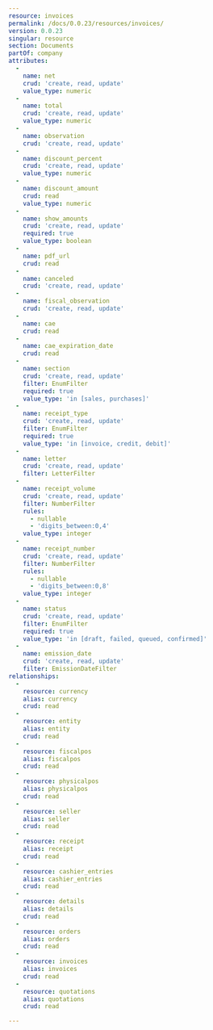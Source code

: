 ```yaml
---
resource: invoices
permalink: /docs/0.0.23/resources/invoices/
version: 0.0.23
singular: resource
section: Documents
partOf: company
attributes:
  -
    name: net
    crud: 'create, read, update'
    value_type: numeric
  -
    name: total
    crud: 'create, read, update'
    value_type: numeric
  -
    name: observation
    crud: 'create, read, update'
  -
    name: discount_percent
    crud: 'create, read, update'
    value_type: numeric
  -
    name: discount_amount
    crud: read
    value_type: numeric
  -
    name: show_amounts
    crud: 'create, read, update'
    required: true
    value_type: boolean
  -
    name: pdf_url
    crud: read
  -
    name: canceled
    crud: 'create, read, update'
  -
    name: fiscal_observation
    crud: 'create, read, update'
  -
    name: cae
    crud: read
  -
    name: cae_expiration_date
    crud: read
  -
    name: section
    crud: 'create, read, update'
    filter: EnumFilter
    required: true
    value_type: 'in [sales, purchases]'
  -
    name: receipt_type
    crud: 'create, read, update'
    filter: EnumFilter
    required: true
    value_type: 'in [invoice, credit, debit]'
  -
    name: letter
    crud: 'create, read, update'
    filter: LetterFilter
  -
    name: receipt_volume
    crud: 'create, read, update'
    filter: NumberFilter
    rules:
      - nullable
      - 'digits_between:0,4'
    value_type: integer
  -
    name: receipt_number
    crud: 'create, read, update'
    filter: NumberFilter
    rules:
      - nullable
      - 'digits_between:0,8'
    value_type: integer
  -
    name: status
    crud: 'create, read, update'
    filter: EnumFilter
    required: true
    value_type: 'in [draft, failed, queued, confirmed]'
  -
    name: emission_date
    crud: 'create, read, update'
    filter: EmissionDateFilter
relationships:
  -
    resource: currency
    alias: currency
    crud: read
  -
    resource: entity
    alias: entity
    crud: read
  -
    resource: fiscalpos
    alias: fiscalpos
    crud: read
  -
    resource: physicalpos
    alias: physicalpos
    crud: read
  -
    resource: seller
    alias: seller
    crud: read
  -
    resource: receipt
    alias: receipt
    crud: read
  -
    resource: cashier_entries
    alias: cashier_entries
    crud: read
  -
    resource: details
    alias: details
    crud: read
  -
    resource: orders
    alias: orders
    crud: read
  -
    resource: invoices
    alias: invoices
    crud: read
  -
    resource: quotations
    alias: quotations
    crud: read

---
```

